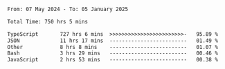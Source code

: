 
<!--START_SECTION:waka-->

```txt
From: 07 May 2024 - To: 05 January 2025

Total Time: 750 hrs 5 mins

TypeScript       727 hrs 6 mins  >>>>>>>>>>>>>>>>>>>>>>>>-   95.89 %
JSON             11 hrs 17 mins  -------------------------   01.49 %
Other            8 hrs 8 mins    -------------------------   01.07 %
Bash             3 hrs 29 mins   -------------------------   00.46 %
JavaScript       2 hrs 53 mins   -------------------------   00.38 %
```

<!--END_SECTION:waka-->

<!--

### Hi there 👋
**Iam-cesar/Iam-cesar** is a ✨ _special_ ✨ repository because its `README.md` (this file) appears on your GitHub profile.

Here are some ideas to get you started:

- 🔭 I’m currently working on ...
- 🌱 I’m currently learning ...
- 👯 I’m looking to collaborate on ...
- 🤔 I’m looking for help with ...
- 💬 Ask me about ...
- 📫 How to reach me: ...
- 😄 Pronouns: ...
- ⚡ Fun fact: ...
-->
